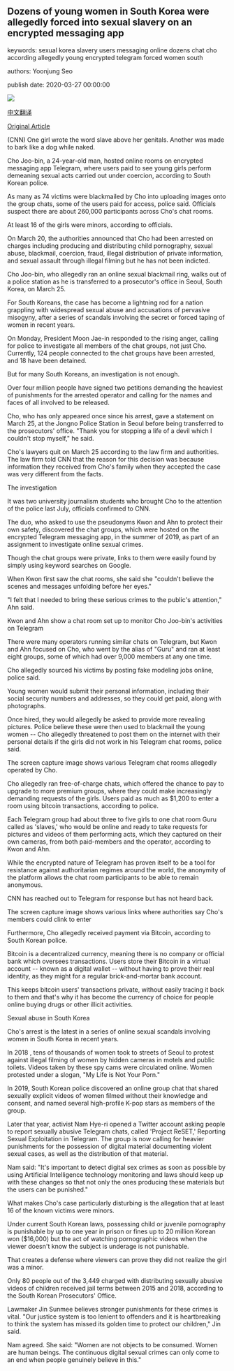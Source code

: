 ## Dozens of young women in South Korea were allegedly forced into sexual slavery on an encrypted messaging app

keywords: sexual korea slavery users messaging online dozens chat cho according allegedly young encrypted telegram forced women south

authors: Yoonjung Seo

publish date: 2020-03-27 00:00:00

![](https://cdn.cnn.com/cnnnext/dam/assets/200328001511-04-gururoom-chatroom-super-tease.jpg)

[中文翻译](Dozens%20of%20young%20women%20in%20South%20Korea%20were%20allegedly%20forced%20into%20sexual%20slavery%20on%20an%20encrypted%20messaging%20app_zh.md)

[Original Article](https://edition.cnn.com/2020/03/27/asia/south-korea-telegram-sex-rooms-intl-hnk/index.html)

(CNN) One girl wrote the word slave above her genitals. Another was made to bark like a dog while naked.

Cho Joo-bin, a 24-year-old man, hosted online rooms on encrypted messaging app Telegram, where users paid to see young girls perform demeaning sexual acts carried out under coercion, according to South Korean police.

As many as 74 victims were blackmailed by Cho into uploading images onto the group chats, some of the users paid for access, police said. Officials suspect there are about 260,000 participants across Cho's chat rooms.

At least 16 of the girls were minors, according to officials.

On March 20, the authorities announced that Cho had been arrested on charges including producing and distributing child pornography, sexual abuse, blackmail, coercion, fraud, illegal distribution of private information, and sexual assault through illegal filming but he has not been indicted.

Cho Joo-bin, who allegedly ran an online sexual blackmail ring, walks out of a police station as he is transferred to a prosecutor's office in Seoul, South Korea, on March 25.

For South Koreans, the case has become a lightning rod for a nation grappling with widespread sexual abuse and accusations of pervasive misogyny, after a series of scandals involving the secret or forced taping of women in recent years.

On Monday, President Moon Jae-in responded to the rising anger, calling for police to investigate all members of the chat groups, not just Cho. Currently, 124 people connected to the chat groups have been arrested, and 18 have been detained.

But for many South Koreans, an investigation is not enough.

Over four million people have signed two petitions demanding the heaviest of punishments for the arrested operator and calling for the names and faces of all involved to be released.

Cho, who has only appeared once since his arrest, gave a statement on March 25, at the Jongno Police Station in Seoul before being transferred to the prosecutors' office. "Thank you for stopping a life of a devil which I couldn't stop myself," he said.

Cho's lawyers quit on March 25 according to the law firm and authorities. The law firm told CNN that the reason for this decision was because information they received from Cho's family when they accepted the case was very different from the facts.

The investigation

It was two university journalism students who brought Cho to the attention of the police last July, officials confirmed to CNN.

The duo, who asked to use the pseudonyms Kwon and Ahn to protect their own safety, discovered the chat groups, which were hosted on the encrypted Telegram messaging app, in the summer of 2019, as part of an assignment to investigate online sexual crimes.

Though the chat groups were private, links to them were easily found by simply using keyword searches on Google.

When Kwon first saw the chat rooms, she said she "couldn't believe the scenes and messages unfolding before her eyes."

"I felt that I needed to bring these serious crimes to the public's attention," Ahn said.

Kwon and Ahn show a chat room set up to monitor Cho Joo-bin's activities on Telegram

There were many operators running similar chats on Telegram, but Kwon and Ahn focused on Cho, who went by the alias of "Guru" and ran at least eight groups, some of which had over 9,000 members at any one time.

Cho allegedly sourced his victims by posting fake modeling jobs online, police said.

Young women would submit their personal information, including their social security numbers and addresses, so they could get paid, along with photographs.

Once hired, they would allegedly be asked to provide more revealing pictures. Police believe these were then used to blackmail the young women -- Cho allegedly threatened to post them on the internet with their personal details if the girls did not work in his Telegram chat rooms, police said.

The screen capture image shows various Telegram chat rooms allegedly operated by Cho.

Cho allegedly ran free-of-charge chats, which offered the chance to pay to upgrade to more premium groups, where they could make increasingly demanding requests of the girls. Users paid as much as $1,200 to enter a room using bitcoin transactions, according to police.

Each Telegram group had about three to five girls to one chat room Guru called as 'slaves,' who would be online and ready to take requests for pictures and videos of them performing acts, which they captured on their own cameras, from both paid-members and the operator, according to Kwon and Ahn.

While the encrypted nature of Telegram has proven itself to be a tool for resistance against authoritarian regimes around the world, the anonymity of the platform allows the chat room participants to be able to remain anonymous.

CNN has reached out to Telegram for response but has not heard back.

The screen capture image shows various links where authorities say Cho's members could clink to enter

Furthermore, Cho allegedly received payment via Bitcoin, according to South Korean police.

Bitcoin is a decentralized currency, meaning there is no company or official bank which oversees transactions. Users store their Bitcoin in a virtual account -- known as a digital wallet -- without having to prove their real identity, as they might for a regular brick-and-mortar bank account.

This keeps bitcoin users' transactions private, without easily tracing it back to them and that's why it has become the currency of choice for people online buying drugs or other illicit activities.

Sexual abuse in South Korea

Cho's arrest is the latest in a series of online sexual scandals involving women in South Korea in recent years.

In 2018 , tens of thousands of women took to streets of Seoul to protest against illegal filming of women by hidden cameras in motels and public toilets. Videos taken by these spy cams were circulated online. Women protested under a slogan, "My Life is Not Your Porn."

In 2019, South Korean police discovered an online group chat that shared sexually explicit videos of women filmed without their knowledge and consent, and named several high-profile K-pop stars as members of the group.

Later that year, activist Nam Hye-ri opened a Twitter account asking people to report sexually abusive Telegram chats, called 'Project ReSET,' Reporting Sexual Exploitation in Telegram. The group is now calling for heavier punishments for the possession of digital material documenting violent sexual cases, as well as the distribution of that material.

Nam said: "It's important to detect digital sex crimes as soon as possible by using Artificial Intelligence technology monitoring and laws should keep up with these changes so that not only the ones producing these materials but the users can be punished."

What makes Cho's case particularly disturbing is the allegation that at least 16 of the known victims were minors.

Under current South Korean laws, possessing child or juvenile pornography is punishable by up to one year in prison or fines up to 20 million Korean won ($16,000) but the act of watching pornographic videos when the viewer doesn't know the subject is underage is not punishable.

That creates a defense where viewers can prove they did not realize the girl was a minor.

Only 80 people out of the 3,449 charged with distributing sexually abusive videos of children received jail terms between 2015 and 2018, according to the South Korean Prosecutors' Office.

Lawmaker Jin Sunmee believes stronger punishments for these crimes is vital. "Our justice system is too lenient to offenders and it is heartbreaking to think the system has missed its golden time to protect our children," Jin said.

Nam agreed. She said: "Women are not objects to be consumed. Women are human beings. The continuous digital sexual crimes can only come to an end when people genuinely believe in this."